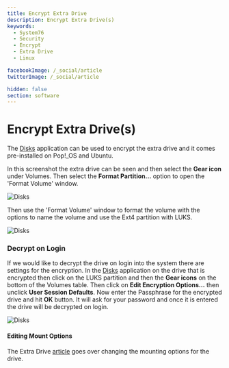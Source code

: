 ```yaml
---
title: Encrypt Extra Drive
description: Encrypt Extra Drive(s)
keywords:
  - System76
  - Security
  - Encrypt
  - Extra Drive
  - Linux

facebookImage: /_social/article
twitterImage: /_social/article

hidden: false
section: software
---
```


# Encrypt Extra Drive(s)

The <u>Disks</u> application can be used to encrypt the extra drive and it comes pre-installed on Pop!_OS and Ubuntu.

In this screenshot the extra drive can be seen and then select the **Gear icon** under Volumes. Then select the **Format Partition...** option to open the 'Format Volume' window.

![Disks](/images/encrypt-extra/Disk-Menu.png)

Then use the 'Format Volume' window to format the volume with the options to name the volume and use the Ext4 partition with LUKS.

![Disks](/images/encrypt-extra/Disk-Encrypt.png)

###  Decrypt on Login

If we would like to decrypt the drive on login into the system there are settings for the encryption. In the <u>Disks</u> application on the drive that is encrypted then click on the LUKS partition and then the **Gear icons** on the bottom of the Volumes table. Then click on **Edit Encryption Options...** then unclick **User Session Defaults**. Now enter the Passphrase for the encrypted drive and hit **OK** button. It will ask for your password and once it is entered the drive will be decrypted on login.

![Disks](/images/encrypt-extra/Encrypt-Options.png)

#### Editing Mount Options

The Extra Drive [article](/articles/extra-drive/) goes over changing the mounting options for the drive.
